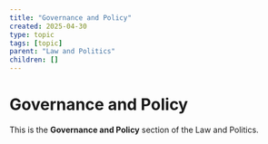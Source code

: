 ```yaml
---
title: "Governance and Policy"
created: 2025-04-30
type: topic
tags: [topic]
parent: "Law and Politics"
children: []
---
```


# Governance and Policy

This is the **Governance and Policy** section of the Law and Politics.
